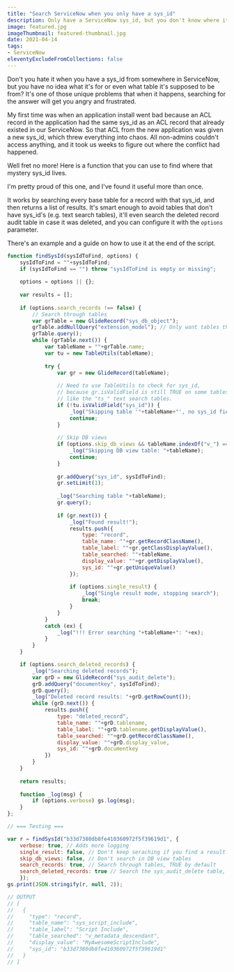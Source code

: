 ```yaml
---
title: "Search ServiceNow when you only have a sys_id"
description: Only have a ServiceNow sys_id, but you don't know where it's from or what it does? No problem!
image: featured.jpg
imageThumbnail: featured-thumbnail.jpg
date: 2021-04-14
tags:
- ServiceNow
eleventyExcludeFromCollections: false
---
```


Don't you hate it when you have a sys_id from somewhere in ServiceNow, but you have no idea what it's for or even what table it's supposed to be from? It's one of those unique problems that when it happens, searching for the answer will get you angry and frustrated.

My first time was when an application install went bad because an ACL record in the application had the same sys_id as an ACL record that already existed in our ServiceNow. So that ACL from the new application was given a new sys_id, which threw everything into chaos. All non-admins couldn't access anything, and it took us weeks to figure out where the conflict had happened.

Well fret no more! Here is a function that you can use to find where that mystery sys_id lives.

I'm pretty proud of this one, and I've found it useful more than once.

It works by searching every base table for a record with that sys_id, and then returns a list of results. It's smart enough to avoid tables that don't have sys_id's (e.g. text search tables), it'll even search the deleted record audit table in case it was deleted, and you can configure it with the `options` parameter.

There's an example and a guide on how to use it at the end of the script.

```js
function findSysId(sysIdToFind, options) {
	sysIdToFind = ""+sysIdToFind;
	if (sysIdToFind == "") throw "sysIdToFind is empty or missing";
	
	options = options || {};
	
	var results = [];
	
    if (options.search_records !== false) {
        // Search through tables
        var grTable = new GlideRecord("sys_db_object");
        grTable.addNullQuery("extension_model"); // Only want tables that don't extend from anything
        grTable.query();
        while (grTable.next()) {
            var tableName = ""+grTable.name;
            var tu = new TableUtils(tableName);
            
            try {
                var gr = new GlideRecord(tableName);
                
                // Need to use TableUtils to check for sys_id,
                // because gr.isValidField is still TRUE on some tables that don't actually have one,
                // like the "ts_" text search tables.
                if (!tu.isValidField("sys_id")) { 
                    _log("Skipping table '"+tableName+"', no sys_id field");
                    continue;
                }
                
                // Skip DB views
                if (options.skip_db_views && tableName.indexOf("v_") == 0) {
                    _log("Skipping DB view table: "+tableName);
                    continue;
                }
                
                gr.addQuery("sys_id", sysIdToFind);
                gr.setLimit(1);
                
                _log("Searching table "+tableName);
                gr.query();
                
                if (gr.next()) {
                    _log("Found result!");
                    results.push({
                        type: "record",
                        table_name: ""+gr.getRecordClassName(),
                        table_label: ""+gr.getClassDisplayValue(),
                        table_searched: ""+tableName,
                        display_value: ""+gr.getDisplayValue(),
                        sys_id: ""+gr.getUniqueValue()
                    });
                    
                    if (options.single_result) {
                        _log("Single result mode, stopping search");
                        break;
                    }
                }
            }
            catch (ex) {
                _log("!!! Error searching "+tableName+": "+ex);
            }
        }
    }

    if (options.search_deleted_records) {
        _log("Searching deleted records");
        var grD = new GlideRecord("sys_audit_delete");
        grD.addQuery("documentkey", sysIdToFind);
        grD.query();
        _log("Deleted record results: "+grD.getRowCount());
        while (grD.next()) {
            results.push({
                type: "deleted_record",
                table_name: ""+grD.tablename,
                table_label: ""+grD.tablename.getDisplayValue(),
                table_searched: ""+grD.getRecordClassName(),
                display_value: ""+grD.display_value,
                sys_id: ""+grD.documentkey
            })
        }
    }
	
	return results;
	
	function _log(msg) {
		if (options.verbose) gs.log(msg);
	}
};

// === Testing ===

var r = findSysId("b33d7380db8fe410360972f5f39619d1", {
    verbose: true, // Adds more logging
    single_result: false, // Don't keep seraching if you find a result
    skip_db_views: false, // Don't search in DB view tables
    search_records: true, // Search through tables, TRUE by default
    search_deleted_records: true // Search the sys_audit_delete table, in case the record with that sys_id was deleted
    });
gs.print(JSON.stringify(r, null, 2));

// OUTPUT
// [
//   {
//     "type": "record",
//     "table_name": "sys_script_include",
//     "table_label": "Script Include",
//     "table_searched": "v_metadata_descendant",
//     "display_value": "MyAwesomeScriptInclude",
//     "sys_id": "b33d7380db8fe410360972f5f39619d1"
//   }
// ]

```